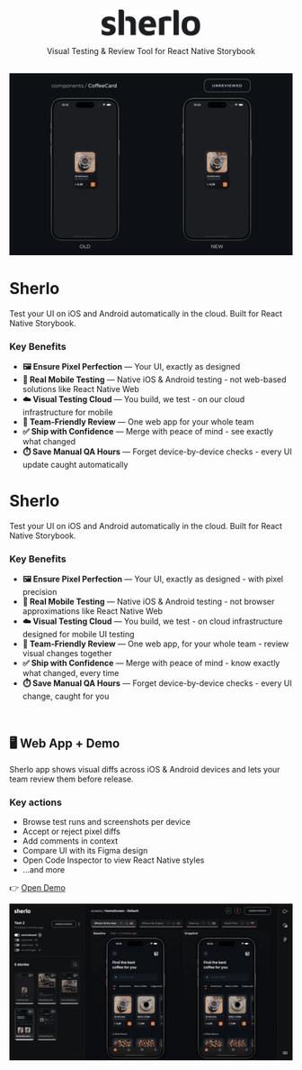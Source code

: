 <br />

<p align="center">
  <a href="https://sherlo.io/">
    <picture>
      <source media="(prefers-color-scheme: dark) and (max-width: 480px)" srcset="./assets/logo-dark.svg" width="140">
      <source media="(prefers-color-scheme: dark)" srcset="./assets/logo-dark.svg" width="176">
      <source media="(max-width: 480px)" srcset="./assets/logo-light.svg" width="140">
      <img src="./assets/logo-light.svg" alt="Sherlo logo" width="176" />
    </picture>
  </a>
</p>

<p align="center">Visual Testing & Review Tool for React Native Storybook</p>

<br />

<!-- TODO: ogarnac gif pod mobile -->
<div align="center">
  <img src="./assets/sherlo.gif" alt="Sherlo visual testing tool demo showing UI comparison and review workflow" width="780" />
</div>

# Sherlo

Test your UI on iOS and Android automatically in the cloud. Built for React Native Storybook.

### Key Benefits

- **🖼️ Ensure Pixel Perfection** — Your UI, exactly as designed
- **📱 Real Mobile Testing** — Native iOS & Android testing - not web-based solutions like React Native Web
- **☁️ Visual Testing Cloud** — You build, we test - on our cloud infrastructure for mobile
- **🤝 Team-Friendly Review** — One web app for your whole team
- **✅ Ship with Confidence** — Merge with peace of mind - see exactly what changed
- **⏱️ Save Manual QA Hours** — Forget device-by-device checks - every UI update caught automatically

# Sherlo

Test your UI on iOS and Android automatically in the cloud. Built for React Native Storybook.

### Key Benefits

- **🖼️ Ensure Pixel Perfection** — Your UI, exactly as designed - with pixel precision
- **📱 Real Mobile Testing** — Native iOS & Android testing - not browser approximations like React Native Web
- **☁️ Visual Testing Cloud** — You build, we test - on cloud infrastructure designed for mobile UI testing
- **🤝 Team-Friendly Review** — One web app, for your whole team - review visual changes together
- **✅ Ship with Confidence** — Merge with peace of mind - know exactly what changed, every time
- **⏱️ Save Manual QA Hours** — Forget device-by-device checks - every UI change, caught for you

<br />

<!-- ## Key Benefits

**🖼️ Ensure Pixel Perfection** — Your UI, exactly as designed - with pixel precision

**📱 Real Mobile Testing** — Native iOS & Android testing - not browser approximations like React Native Web

**☁️ Visual Testing Cloud** — You build, we test - on cloud infrastructure designed for mobile UI testing

**🤝 Team-Friendly Review** — One web app, for your whole team - review visual changes together

**✅ Ship with Confidence** — Merge with peace of mind - know exactly what changed, every time

**⏱️ Save Manual QA Hours** — Forget device-by-device checks - every UI change, caught for you

<br /> -->

## 🖥️ Web App + Demo

Sherlo app shows visual diffs across iOS & Android devices and lets your team review them before release.

### Key actions

- Browse test runs and screenshots per device
- Accept or reject pixel diffs
- Add comments in context
- Compare UI with its Figma design
- Open Code Inspector to view React Native styles
- …and more

👉 [Open Demo](https://app.sherlo.io/demo)

<!-- TODO: opakowac w frame z "przegladarki" jak na LP -->
<div align="center">
  <img src="./assets/app.webp" alt="Sherlo – podgląd aplikacji" />
</div>
